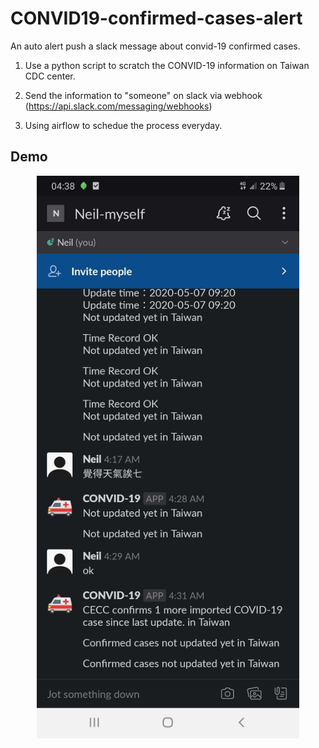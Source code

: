 # CONVID19-confirmed-cases-alert
An auto alert push a slack message about convid-19 confirmed cases.


1. Use a python script to scratch the CONVID-19 information on Taiwan CDC center.

2. Send the information to "someone" on slack via webhook (https://api.slack.com/messaging/webhooks)

3. Using airflow to schedue the process everyday.


## Demo
<p align="center">
  <img src="https://github.com/yoyotv/CONVID19-confirmed-cases-alert/blob/master/demo/demo_1.jpg" width="420" height="900">
</p>
